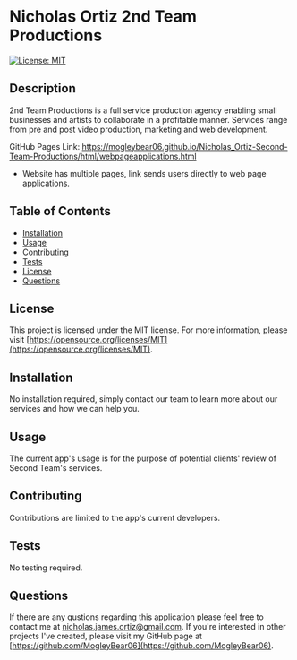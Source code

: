 # Nicholas Ortiz 2nd Team Productions
  
  [![License: MIT](https://img.shields.io/badge/License-MIT-yellow.svg)](https://opensource.org/licenses/MIT)
  
  ## Description
  2nd Team Productions is a full service production agency enabling small businesses and artists to collaborate in a profitable manner. Services range from pre and post video production, marketing and web development.

  GitHub Pages Link: https://mogleybear06.github.io/Nicholas_Ortiz-Second-Team-Productions/html/webpageapplications.html

  * Website has multiple pages, link sends users directly to web page applications.
  
  ## Table of Contents
  - [Installation](#installation)
  - [Usage](#usage)
  - [Contributing](#contributing)
  - [Tests](#tests)
  - [License](#license)
  - [Questions](#questions)

  ## License
  This project is licensed under the MIT license. For more information, please visit [https://opensource.org/licenses/MIT](https://opensource.org/licenses/MIT).

  ## Installation
  No installation required, simply contact our team to learn more about our services and how we can help you.
  
  ## Usage
  The current app's usage is for the purpose of potential clients' review of Second Team's services.
  
  ## Contributing
  Contributions are limited to the app's current developers.
  
  ## Tests
  No testing required.

  ## Questions
  If there are any qustions regarding this application please feel free to contact me at
  [nicholas.james.ortiz@gmail.com](mailto:nicholas.james.ortiz@gmail.com). If you're interested in other projects I've created,
  please visit my GitHub page at [https://github.com/MogleyBear06](https://github.com/MogleyBear06).

